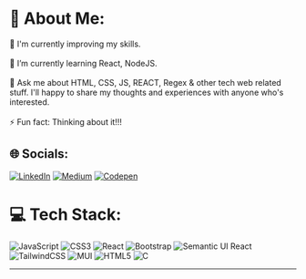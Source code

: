 # 💫 About Me:
🔭 I'm currently improving my skills.<br><br>🌱 I’m currently learning React, NodeJS.<br><br>💬 Ask me about HTML, CSS, JS, REACT, Regex & other tech web related stuff. I'll happy to share my thoughts and experiences with anyone who's interested.<br><br>⚡ Fun fact: Thinking about it!!!

## 🌐 Socials:
[![LinkedIn](https://img.shields.io/badge/LinkedIn-%230077B5.svg?logo=linkedin&logoColor=white)](https://linkedin.com/in/dashrath-sharma) [![Medium](https://img.shields.io/badge/Medium-12100E?logo=medium&logoColor=white)](https://medium.com/@Dashrath-Sharma) [![Codepen](https://img.shields.io/badge/Codepen-000000?style=for-the-badge&logo=codepen&logoColor=white)](https://codepen.io/Dashrath-Sharma) 

# 💻 Tech Stack:
![JavaScript](https://img.shields.io/badge/javascript-%23323330.svg?style=flat-square&logo=javascript&logoColor=%23F7DF1E) ![CSS3](https://img.shields.io/badge/css3-%231572B6.svg?style=flat-square&logo=css3&logoColor=white) ![React](https://img.shields.io/badge/react-%2320232a.svg?style=flat-square&logo=react&logoColor=%2361DAFB) ![Bootstrap](https://img.shields.io/badge/bootstrap-%23563D7C.svg?style=flat-square&logo=bootstrap&logoColor=white) ![Semantic UI React](https://img.shields.io/badge/Semantic%20UI%20React-%2335BDB2.svg?style=flat-square&logo=SemanticUIReact&logoColor=white) <!-- ![Next JS](https://img.shields.io/badge/Next-black?style=flat-square&logo=next.js&logoColor=white) --> ![TailwindCSS](https://img.shields.io/badge/tailwindcss-%2338B2AC.svg?style=flat-square&logo=tailwind-css&logoColor=white) ![MUI](https://img.shields.io/badge/MUI-%230081CB.svg?style=flat-square&logo=material-ui&logoColor=white) ![HTML5](https://img.shields.io/badge/html5-%23E34F26.svg?style=flat-square&logo=html5&logoColor=white) ![C](https://img.shields.io/badge/c-%2300599C.svg?style=flat-square&logo=c&logoColor=white)

---
<!--[![](https://visitcount.itsvg.in/api?id=Dashrath-sharma&icon=0&color=0)](https://visitcount.itsvg.in)-->

<!-- Proudly created with GPRM ( https://gprm.itsvg.in ) -->
